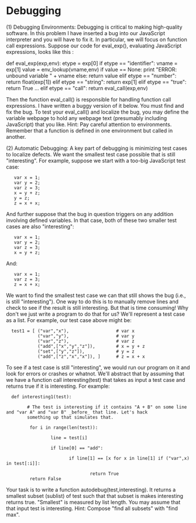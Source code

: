 # Debugging

(1) Debugging Environments:  Debugging is critical to making high-quality software. In this problem I have inserted a bug into our JavaScript interpreter and you will have to fix it. In particular, we will focus on function call expressions. Suppose our code for eval_exp(), evaluating JavaScript expressions, looks like this :

   def eval_exp(exp,env): 
           etype = exp[0] 
           if etype == "identifier":
                   vname = exp[1]
                   value = env_lookup(vname,env) 
                   if value == None: 
                           print "ERROR: unbound variable " + vname
                   else:
                           return value
           elif etype == "number":
                   return float(exp[1])
           elif etype == "string":
                   return exp[1] 
           elif etype == "true":
                   return True
           ...
           elif etype == "call": 
                   return eval_call(exp,env) 
                   
Then the function eval_call() is responsible for handling function call expressions. I have written a buggy version of it below. You must find and fix the bug. To test your eval_call() and localize the bug, you may define the variable webpage to hold any webpage text (presumably including JavaScript) that you like. Hint: Pay careful attention to environments. Remember that a function is defined in one environment but called in another. 

(2) Automatic Debugging: A key part of debugging is minimizing test cases to localize defects. We want the smallest test case possible that is still "interesting". For example, suppose we start with a too-big JavaScript test case:

       var x = 1;
       var y = 2;
       var z = 3;
       x = y + z; 
       y = z; 
       z = x + x; 

And further suppose that the bug in question triggers on any addition involving defined variables. In that case, both of these two smaller test cases are also "interesting": 

       var x = 1;
       var y = 2;
       var z = 3;
       x = y + z; 

And:

       var x = 1;
       var z = 3;
       z = x + x; 

We want to find the smallest test case we can that still shows the bug (i.e., is still "interesting"). One way to do this is to manually remove lines and check to see if the result is still interesting. But that is time consuming! Why don't we just write a program to do that for us? We'll represent a test case as a list. For example, our test case above might be: 

      test1 = [ ("var","x"),                  # var x 
                ("var","y"),                  # var y 
                ("var","z"),                  # var z 
                ("add",["x","y","z"]),        # x = y + z
                ("set",["y","z"]),            # y = z 
                ("add",["z","x","x"]), ]      # z = x + x 

To see if a test case is still "interesting", we would run our program on it and look for errors or crashes or whatnot. We'll abstract that by assuming that we have a function call interesting(test) that takes as input a test case and returns true if it is interesting. For example:

      def interesting1(test):
    
            # The test is interesting if it contains "A + B" on some line and "var A" and "var B" _before_ that line. Let's hack 
            something up that simulates that. 
        
             for i in range(len(test)):
            
                     line = test[i] 
                
                     if line[0] == "add":
                    
                            if line[1] == [x for x in line[1] if ("var",x) in test[:i]]:
                                
                                    return True 
             return False 

Your task is to write a function autodebug(test,interesting). It returns a smallest subset (sublist) of test such that that subset is makes interesting returns true. "Smallest" is measured by list length. You may assume that that input test is interesting. Hint: Compose "find all subsets" with "find max". 
